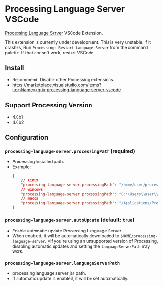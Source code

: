 # Processing Language Server VSCode
[Processing Language Server](https://github.com/kgtkr/processing-language-server-vscode) VSCode Extension.

This extension is currently under development. This is very unstable. If it crashes, Run `Processing: Restart Language Server` from the command palette. If that doesn't work, restart VSCode.

## Install
* Recommend: Disable other Processing extensions.
* https://marketplace.visualstudio.com/items?itemName=kgtkr.processing-language-server-vscode

## Support Processing Version
* 4.0b1
* 4.0b2

## Configuration
### `processing-language-server.processingPath` (required)
* Processing installed path.
* Example:
    ```json
    {
        // linux
        "processing-language-server.processingPath": "/home/user/processing-4.0b2",
        // windows
        "processing-language-server.processingPath": "C:\\Users\\user\\processing-4.0b2",
        // macos
        "processing-language-server.processingPath": "/Applications/Processing.app"
    }
    ```

### `processing-language-server.autoUpdate` (default: `true`)
* Enable automatic update Processing Language Server.
* When enabled, it will be automatically downloaded to `$HOME/processing-language-server`.
*If you're using an unsupported version of Processing, disabling automatic updates and setting the `languageServerPath` may work.

### `processing-language-server.languageServerPath`
* processing language server jar path.
* If automatic update is enabled, it will be set automatically.
